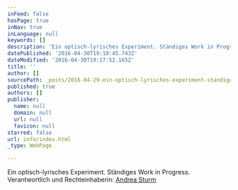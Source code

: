 ```yaml
---
inFeed: false
hasPage: true
inNav: true
inLanguage: null
keywords: []
description: 'Ein optisch-lyrisches Experiment. Ständiges Work in Progress. Verantwortlich und Rechteinhaberin: Andrea Sturm'
datePublished: '2016-04-30T19:18:45.743Z'
dateModified: '2016-04-30T19:17:52.165Z'
title: ''
author: []
sourcePath: _posts/2016-04-29-ein-optisch-lyrisches-experiment-standiges-work-in-progress.md
published: true
authors: []
publisher:
  name: null
  domain: null
  url: null
  favicon: null
starred: false
url: info/index.html
_type: WebPage

---
```

Ein optisch-lyrisches Experiment. Ständiges Work in Progress. Verantwortlich und Rechteinhaberin: [Andrea Sturm][0]

[0]: http://diesturm.com/